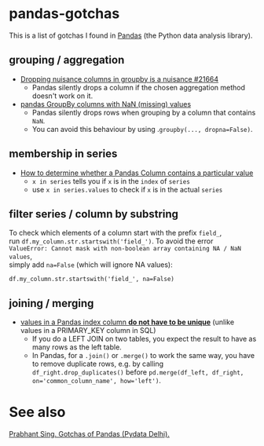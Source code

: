 # pandas-gotchas

This is a list of gotchas I found in [Pandas](https://pandas.pydata.org/) (the Python data analysis library).

## grouping / aggregation

- [Dropping nuisance columns in groupby is a nuisance #21664](https://github.com/pandas-dev/pandas/issues/21664)
  - Pandas silently drops a column if the chosen aggregation method doesn't work on it.
- [pandas GroupBy columns with NaN (missing) values](https://stackoverflow.com/questions/18429491/pandas-groupby-columns-with-nan-missing-values)
  - Pandas silently drops rows when grouping by a column that contains `NaN`.
  - You can avoid this behaviour by using .`groupby(..., dropna=False)`.
  
## membership in series

- [How to determine whether a Pandas Column contains a particular value](https://stackoverflow.com/questions/21319929/how-to-determine-whether-a-pandas-column-contains-a-particular-value)
  - `x in series` tells you if `x` is in the `index` of `series`
  - use `x in series.values` to check if `x` is in the actual `series`

## filter series / column by substring

To check which elements of a column start with the prefix `field_`,  
run `df.my_column.str.startswith('field_')`. To avoid the error  
`ValueError: Cannot mask with non-boolean array containing NA / NaN values`,  
simply add `na=False` (which will ignore NA values):

```
df.my_column.str.startswith('field_', na=False)
```

## joining / merging

- [values in a Pandas index column **do not have to be unique**](https://stackoverflow.com/questions/20199129/pandas-get-duplicated-indexes/52449411) (unlike values in a PRIMARY_KEY column in SQL)
  - If you do a LEFT JOIN on two tables, you expect the result to have as many rows as the left table.
  - In Pandas, for a `.join()` or `.merge()` to work the same way, you have to remove duplicate rows,
    e.g. by calling `df_right.drop_duplicates()` before `pd.merge(df_left, df_right, on='common_column_name', how='left')`.

# See also

[Prabhant Sing. Gotchas of Pandas (Pydata Delhi).](https://github.com/prabhant/Talk-Pandas-Gotchas/blob/master/Pandas%20Gotchas.ipynb)
